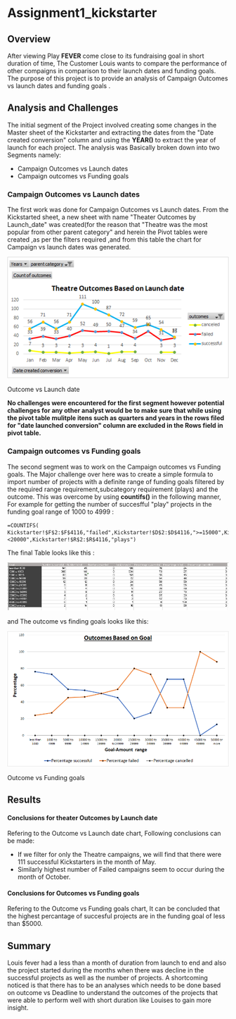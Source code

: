 # Assignment1_kickstarter
## Overview
After viewing Play **FEVER** come close to its fundraising goal in short duration of time, The Customer Louis wants to compare the performance of other compaigns in comparison to their launch dates and funding goals. The purpose of this project is to provide an analysis of Campaign Outcomes vs launch dates and funding goals . 
## Analysis and Challenges
The initial segment of the Project involved creating some changes in the Master sheet of the Kickstarter and extracting the dates from the "Date created conversion" column and using the **YEAR()** to extract the year of launch for each project. 
The analysis was Basically broken down into two Segments namely:
* Campaign Outcomes vs Launch dates
* Campaign outcomes vs Funding goals 

### Campaign Outcomes vs Launch dates
The first work was done for Campaign Outcomes vs Launch dates. From the Kickstarted sheet, a new sheet with name "Theater Outcomes by Launch_date" was created(for the reason that "Theatre was the most popular from other parent category" and herein the Pivot tables were created ,as per the filters required ,and from this table the chart for Campaign vs launch dates was generated. 


![graph](/Resources/Theater_Outcomes_vs_Launch.png)

Outcome vs Launch date 


**No challenges were encountered for the first segment however potential challenges for any other analyst would be to make sure that while using the pivot table  mulitple itens such as quarters and years in the rows filed for "date launched conversion" column are excluded in the Rows field in pivot table.** 

### Campaign outcomes vs Funding goals
The second segment was to work on the Campaign outcomes vs Funding goals. The Major challenge over here was to create a simple formula to import number of projects  with a definite range of funding goals filtered by the required range requirement,subcategory requirement (plays) and the outcome.
This was overcome by using **countifs()** in the following manner, For example for getting the number of succesfful "play" projects in the funding goal range of 1000 to 4999 :
```
=COUNTIFS( Kickstarter!$F$2:$F$4116,"failed",Kickstarter!$D$2:$D$4116,">=15000",Kickstarter!$D$2:$D$4116,"<20000",Kickstarter!$R$2:$R$4116,"plays")
```
The final Table looks like this :

![table](/Resources/Table_01.JPG)

and The outcome vs finding goals looks like this:

![graph](/Resources/outcomes_vs_Goals.png)

Outcome vs Funding goals

## Results

#### Conclusions for theater Outcomes by Launch date

Refering to the Outcome vs Launch date chart, Following conclusions can be made:
* If we filter for only the Theatre campaigns, we will find that there were 111 successful Kickstarters in the month of May.
* Similarly highest number of Failed campaigns seem to occur during the month of October.

#### Conclusions for Outcomes vs Funding goals

Refering to the Outcome vs Funding goals chart, It can be concluded that the highest percantage of succesful projects are in the funding goal of less than $5000.

## Summary
Louis fever had a less than a month of duration from launch to end and also the project started during the months when there was decline in the successful projects as well as the number of projects.
A shortcoming noticed is that there has to be an analyses which needs to be done based on outcome vs Deadline to understand the outcomes of the projects that were able to perform well with short duration like Louises to gain more insight.
